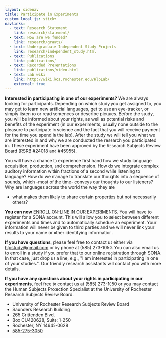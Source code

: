 ```yaml
---
layout: sidenav
title: Participate in Experiments
custom_local_js: sticky
navlinks:
  - text: Research Statement
    link: research/statement/
  - text: How are we funded?
    link: research/grants/
  - text: Undergraduate Independent Study Projects
    link: research/independent_study.html
  - text: Publications
    link: publications/
  - text: Recorded Presentations
    link: publications/video.html
  - text: Lab wiki
    link: http://wiki.bcs.rochester.edu/HlpLab/
    external: true
---
```


**Interested in participating in one of our experiments?** We are always looking
for participants. Depending on which study you get assigned to, you may get to
learn new artificial languages, get to use an eye-tracker, or simply listen to or
read sentences or describe pictures. Before the study, you will be informed about
your rights, as well as potential risks and benefits of the experiment (in our
experiments, usually none outside to the pleasure to participate in science and
the fact that you will receive payment for the time you spend in the lab). After
the study we will tell you what we are interested in and why we are conducted
the research you participated in. These experiment have been approved by the
Research Subjects Review Board (RSRB #24018 and #45955).

You will have a chance to experience first hand how we study language acquisition,
production, and comprehension. How do we integrate complex auditory information
within fractions of a second while listening to language? How do we manage to
translate our thoughts into a sequence of sounds, which -most of the time- conveys
our thoughts to our listeners? Why are languages across the world the way they are
- what makes them likely to share certain properties but not necessarily others?

**You can now** [ENROLL ON-LINE IN OUR EXPERIMENTS](http://urochester-bcs.sona-systems.com/).
You will have to register for a SONA account. This will allow you to select between
different experiments and times and to automatically schedule an experiment. Your
information will never be given to third parties and we will never link your results
to your name or other identifying information.

**If you have questions**, please feel free to contact us either via hlpstudy@gmail.com
or by phone at (585) 273-1050. You can also email us to enroll in a study if you
prefer that to our online registration through SONA. In that case, just drop us
a line, e.g., "I am interested in participating in one of your studies.". Our
friendly research assistants will contact you with more details.

**If you have any questions about your rights in participating in our experiments**,
feel free to contact us at (585) 273-1050 or you may contact the Human Subjects
Protection Specialist at the University of Rochester Research Subjects Review
Board.
<ul class="vcard">
  <li class="fn">University of Rochester Research Subjects Review
  Board</li>
  <li class="street-address">Saunders Research Building</li>
  <li class="street-address">265 Crittenden Blvd.</li>
  <li class="street-address">Box CU420628, Suite: 1-250</li>
  <li class="locality">Rochester, <span class="state">NY</span> <span class="zip">14642-0628</span></li>
  <li class="tel"><a href="tel:585-275-3050 ">585-275-3050</a></li>
</ul>
